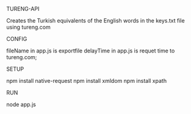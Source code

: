 TURENG-API

Creates the Turkish equivalents of the English words in the keys.txt file using tureng.com






CONFIG


fileName in app.js is exportfile
delayTime in app.js is requet time to tureng.com;






SETUP

npm install native-request
npm install xmldom
npm install xpath





RUN


node app.js
